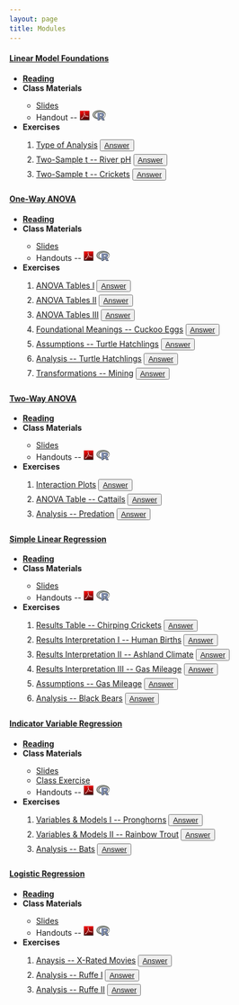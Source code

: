 ```yaml
---
layout: page
title: Modules
---
```


<div class="panel-group" id="accordion">
 
  <div class="panel panel-default">
    <div class="panel-heading">
      <h4 class="panel-title">
        <a data-toggle="collapse" data-parent="#accordion" href="#collapseLMF">Linear Model Foundations</a>
      </h4>
    </div>
    <div id="collapseLMF" class="panel-collapse collapse">
      <div class="panel-body">
      <ul>
        <li><a href="../book/Foundations.pdf" target="_blank"><b>Reading</b></a></li>
        <li><b>Class Materials</b></li>
          <ul>
            <li><a href="LMFoundations/PPT.pptx">Slides</a></li>
            <li>Handout -- <a href="LMFoundations/RHO.pdf"><img src="../img/pdf.png"></a> <a href="LMFoundations/RHO.R" target="_blank"><img src="../img/Rlogo.png"></a></li>
          </ul>
        <li><b>Exercises</b></li>
          <ol>
            <li><a href="LMFoundations/Ex_TypeOfAnalysis.html">Type of Analysis</a> <button type="button" class="btn btn-light btn-sm btn-space"><a href="aaa_ExcKeys/KEY_LMFoundations_TypeOfAnalysis.html" target="_blank">Answer</a></button></li>
            <li><a href="LMFoundations/Ex_2t_phRivers.html">Two-Sample t -- River pH</a> <button type="button" class="btn btn-light btn-sm btn-space"><a href="aaa_ExcKeys/KEY_LMFoundations_pHinRivers.html" target="_blank">Answer</a></button></li>
            <li><a href="LMFoundations/Ex_2t_Crickets.html">Two-Sample t -- Crickets</a> <button type="button" class="btn btn-light btn-sm btn-space"><a href="aaa_ExcKeys/KEY_LMFoundations_Crickets.html" target="_blank">Answer</a></button></li>
          </ol>
      </ul>
      </div>
    </div>
  </div>
  
  <div class="panel panel-default">
    <div class="panel-heading">
      <h4 class="panel-title">
        <a data-toggle="collapse" data-parent="#accordion" href="#collapseAOV1">One-Way ANOVA</a>
      </h4>
    </div>
    <div id="collapseAOV1" class="panel-collapse collapse">
      <div class="panel-body">
      <ul>
        <li><a href="../book/One-Way ANOVA.pdf" target="_blank"><b>Reading</b></a></li>
        <li><b>Class Materials</b></li>
          <ul>
            <li><a href="Anova-1Way/PPT.pptx">Slides</a></li>
            <li>Handouts -- <a href="Anova-1Way/RHO.pdf"><img src="../img/pdf.png"></a> <a href="Anova-1Way/RHO.R" target="_blank"><img src="../img/Rlogo.png"></a></li>
          </ul>
        <li><b>Exercises</b></li>
          <ol>
            <li><a href="Anova-1Way/Ex_AOVTable_1.html">ANOVA Tables I</a> <button type="button" class="btn btn-light btn-sm btn-space"><a href="aaa_ExcKeys/KEY_Anova-1way_Tables1.html" target="_blank">Answer</a></button></li>
            <li><a href="Anova-1Way/Ex_AOVTable_2.html">ANOVA Tables II</a> <button type="button" class="btn btn-light btn-sm btn-space"><a href="aaa_ExcKeys/KEY_Anova-1way_Tables2.html" target="_blank">Answer</a></button></li>
            <li><a href="Anova-1Way/Ex_AOVTable_3.html">ANOVA Tables III</a> <button type="button" class="btn btn-light btn-sm btn-space"><a href="aaa_ExcKeys/KEY_Anova-1way_Tables3.html" target="_blank">Answer</a></button></li>
            <li><a href="Anova-1Way/Ex_AOVCuckoos.html">Foundational Meanings -- Cuckoo Eggs</a> <button type="button" class="btn btn-light btn-sm btn-space"><a href="aaa_ExcKeys/KEY_Anova-1way_Cuckoos.html" target="_blank">Answer</a></button></li>
            <li><a href="Anova-1Way/Ex_AOVTurtles_1.html">Assumptions -- Turtle Hatchlings</a> <button type="button" class="btn btn-light btn-sm btn-space"><a href="aaa_ExcKeys/KEY_Anova-1way_Turtles1.html" target="_blank">Answer</a></button></li>
            <li><a href="Anova-1Way/Ex_AOVTurtles_2.html">Analysis -- Turtle Hatchlings</a> <button type="button" class="btn btn-light btn-sm btn-space"><a href="aaa_ExcKeys/KEY_Anova-1way_Turtles2.html" target="_blank">Answer</a></button></li>
            <li><a href="Anova-1Way/Ex_AOVMining.html">Transformations -- Mining</a> <button type="button" class="btn btn-light btn-sm btn-space"><a href="aaa_ExcKeys/KEY_Anova-1way_Mining.html" target="_blank">Answer</a></button></li>
          </ol>
      </ul>
      </div>
    </div>
  </div>
  
  <div class="panel panel-default">
    <div class="panel-heading">
      <h4 class="panel-title">
        <a data-toggle="collapse" data-parent="#accordion" href="#collapseAOV2">Two-Way ANOVA</a>
      </h4>
    </div>
    <div id="collapseAOV2" class="panel-collapse collapse">
      <div class="panel-body">
      <ul>
        <li><a href="../book/Two-Way ANOVA.pdf" target="_blank"><b>Reading</b></a></li>
        <li><b>Class Materials</b></li>
          <ul>
            <li><a href="Anova-2Way/PPT.pptx">Slides</a></li>
            <li>Handouts -- <a href="Anova-2Way/RHO.pdf"><img src="../img/pdf.png"></a> <a href="Anova-2Way/RHO.R" target="_blank"><img src="../img/Rlogo.png"></a></li>
          </ul>
        <li><b>Exercises</b></li>
          <ol>
            <li><a href="Anova-2Way/Ex_AOV2Plots.html">Interaction Plots</a> <button type="button" class="btn btn-light btn-sm btn-space"><a href="aaa_ExcKeys/KEY_Anova-2way_Plots.html" target="_blank">Answer</a></button></li>
            <li><a href="Anova-2Way/Ex_AOV2Catails.html">ANOVA Table -- Cattails</a> <button type="button" class="btn btn-light btn-sm btn-space"><a href="aaa_ExcKeys/KEY_Anova-2way_Cattails.html" target="_blank">Answer</a></button></li>
            <li><a href="Anova-2Way/HW3.html">Analysis -- Predation</a> <button type="button" class="btn btn-light btn-sm btn-space"><a href="../resources/homework-keys/Anova-2way_3_noPrint.pdf" target="_blank">Answer</a></button></li>
          </ol>
        </ul>
      </div>
    </div>
  </div>
  
  <div class="panel panel-default">
    <div class="panel-heading">
      <h4 class="panel-title">
        <a data-toggle="collapse" data-parent="#accordion" href="#collapseSLR">Simple Linear Regression</a>
      </h4>
    </div>
    <div id="collapseSLR" class="panel-collapse collapse">
      <div class="panel-body">
      <ul>
        <li><a href="../book/Simple Linear Regression.pdf" target="_blank"><b>Reading</b></a></li>
        <li><b>Class Materials</b></li>
          <ul>
            <li><a href="SLRegression/PPT.pptx">Slides</a></li>
            <li>Handouts -- <a href="SLRegression/RHO.pdf"><img src="../img/pdf.png"></a> <a href="SLRegression/RHO.R" target="_blank"><img src="../img/Rlogo.png"></a></li>
          </ul>
        <li><b>Exercises</b></li>
          <ol>
            <li><a href="SLRegression/HW1.html">Results Table -- Chirping Crickets</a> <button type="button" class="btn btn-light btn-sm btn-space"><a href="../resources/homework-keys/SLRegression_1_noPrint.pdf" target="_blank">Answer</a></button></li>
            <li><a href="SLRegression/HW2.html">Results Interpretation I -- Human Births</a> <button type="button" class="btn btn-light btn-sm btn-space"><a href="../resources/homework-keys/SLRegression_2_noPrint.pdf" target="_blank">Answer</a></button></li>
            <li><a href="SLRegression/HW3.html">Results Interpretation II -- Ashland Climate</a> <button type="button" class="btn btn-light btn-sm btn-space"><a href="../resources/homework-keys/SLRegression_3_noPrint.pdf" target="_blank">Answer</a></button></li>
            <li><a href="SLRegression/HW4.html">Results Interpretation III -- Gas Mileage</a> <button type="button" class="btn btn-light btn-sm btn-space"><a href="../resources/homework-keys/SLRegression_4_noPrint.pdf" target="_blank">Answer</a></button></li>
            <li><a href="SLRegression/HW5.html">Assumptions -- Gas Mileage</a> <button type="button" class="btn btn-light btn-sm btn-space"><a href="../resources/homework-keys/SLRegression_5_noPrint.pdf" target="_blank">Answer</a></button></li>
            <li><a href="SLRegression/HW6.html">Analysis -- Black Bears</a> <button type="button" class="btn btn-light btn-sm btn-space"><a href="../resources/homework-keys/SLRegression_6_noPrint.pdf" target="_blank">Answer</a></button></li>
          </ol>
      </ul>
      </div>
    </div>
  </div>

  <div class="panel panel-default">
    <div class="panel-heading">
      <h4 class="panel-title">
        <a data-toggle="collapse" data-parent="#accordion" href="#collapseIVR">Indicator Variable Regression</a>
      </h4>
    </div>
    <div id="collapseIVR" class="panel-collapse collapse">
      <div class="panel-body">
      <ul>
        <li><a href="../book/One-Way IVR.pdf" target="_blank"><b>Reading</b></a></li>
        <li><b>Class Materials</b></li>
          <ul>
            <li><a href="IVRegression/PPT.pptx">Slides</a></li>
            <li><a href="IVRegression/CE1.html">Class Exercise</a></li>
            <li>Handouts -- <a href="IVRegression/RHO.pdf"><img src="../img/pdf.png"></a> <a href="IVRegression/RHO.R" target="_blank"><img src="../img/Rlogo.png"></a></li>
          </ul>
        <li><b>Exercises</b></li>
          <ol>
            <li><a href="IVRegression/HW1.html">Variables & Models I -- Pronghorns</a> <button type="button" class="btn btn-light btn-sm btn-space"><a href="../resources/homework-keys/IVRegression_1_noPrint.pdf" target="_blank">Answer</a></button></li>
            <li><a href="IVRegression/HW2.html">Variables & Models II -- Rainbow Trout</a> <button type="button" class="btn btn-light btn-sm btn-space"><a href="../resources/homework-keys/IVRegression_2_noPrint.pdf" target="_blank">Answer</a></button></li>
            <li><a href="IVRegression/HW3.html">Analysis -- Bats</a> <button type="button" class="btn btn-light btn-sm btn-space"><a href="../resources/homework-keys/IVRegression_3_noPrint.pdf" target="_blank">Answer</a></button></li>
          </ol>
      </ul>
      </div>
    </div>
  </div>
  
  <div class="panel panel-default">
    <div class="panel-heading">
      <h4 class="panel-title">
        <a data-toggle="collapse" data-parent="#accordion" href="#collapseLogisticR">Logistic Regression</a>
      </h4>
    </div>
    <div id="collapseLogisticR" class="panel-collapse collapse">
      <div class="panel-body">
      <ul>
        <li><a href="../book/Logistic Regression.pdf" target="_blank"><b>Reading</b></a></li>
        <li><b>Class Materials</b></li>
          <ul>
            <li><a href="LogisticRegression/PPT.pptx">Slides</a></li>
            <li>Handouts -- <a href="LogisticRegression/RHO.pdf"><img src="../img/pdf.png"></a> <a href="LogisticRegression/RHO.R" target="_blank"><img src="../img/Rlogo.png"></a></li>
          </ul>
        <li><b>Exercises</b></li>
          <ol>
            <li><a href="LogisticRegression/HW1.html">Anaysis -- X-Rated Movies</a> <button type="button" class="btn btn-light btn-sm btn-space"><a href="../resources/homework-keys/LogisticRegression_1_noPrint.pdf" target="_blank">Answer</a></button></li>
            <li><a href="LogisticRegression/HW2.html">Analysis -- Ruffe I</a> <button type="button" class="btn btn-light btn-sm btn-space"><a href="../resources/homework-keys/LogisticRegression_2_noPrint.pdf" target="_blank">Answer</a></button></li>
            <li><a href="LogisticRegression/HW3.html">Analysis -- Ruffe II</a> <button type="button" class="btn btn-light btn-sm btn-space"><a href="../resources/homework-keys/LogisticRegression_3_noPrint.pdf" target="_blank">Answer</a></button></li>
          </ol>
      </ul>
      </div>
    </div>
  </div>

</div> 


<style>
.btn-space {
    margin-bottom: 5px;
}
</style>
